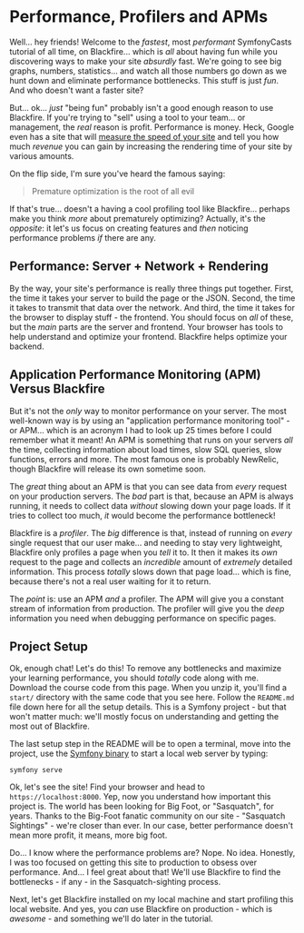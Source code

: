 # Performance, Profilers and APMs

Well... hey friends! Welcome to the *fastest*, most *performant* SymfonyCasts
tutorial of all time, on Blackfire... which is *all* about having fun while you
discovering ways to make your site *absurdly* fast. We're going to see big graphs,
numbers, statistics... and watch all those numbers go down as we hunt down and
eliminate performance bottlenecks. This stuff is just *fun*. And who doesn't want
a faster site?

But... ok... *just* "being fun" probably isn't a good enough reason to use Blackfire.
If you're trying to "sell" using a tool to your team... or management, the *real*
reason is profit. Performance is money. Heck, Google even has a site that will
[measure the speed of your site](https://www.thinkwithgoogle.com/feature/testmysite)
and tell you how much *revenue* you can gain by increasing the rendering time of
your site by various amounts.

On the flip side, I'm sure you've heard the famous saying:

> Premature optimization is the root of all evil

If that's true... doesn't a having a cool profiling tool like Blackfire... perhaps
make you think *more* about prematurely optimizing? Actually, it's the *opposite*:
it let's us focus on creating features and *then* noticing performance problems
*if* there are any.

## Performance: Server + Network + Rendering

By the way, your site's performance is really three things put together. First,
the time it takes your server to build the page or the JSON. Second, the time it
takes to transmit that data over the network. And third, the time it takes for
the browser to display stuff - the frontend. You should focus on *all* of these,
but the *main* parts are the server and frontend. Your browser has tools to help
understand and optimize your frontend. Blackfire helps optimize your backend.

## Application Performance Monitoring (APM) Versus Blackfire

But it's not the *only* way to monitor performance on your server. The most
well-known way is by using an "application performance monitoring tool" - or APM...
which is an acronym I had to look up 25 times before I could remember what it
meant! An APM is something that runs on your servers *all* the time, collecting
information about load times, slow SQL queries, slow functions, errors and more.
The most famous one is probably NewRelic, though Blackfire will release its own
sometime soon.

The *great* thing about an APM is that you can see data from *every* request on
your production servers. The *bad* part is that, because an APM is always running,
it needs to collect data *without* slowing down your page loads. If it tries to
collect too much, *it* would become the performance bottleneck!

Blackfire is a *profiler*. The *big* difference is that, instead of running on
*every* single request that our user make... and needing to stay very lightweight,
Blackfire only profiles a page when you *tell* it to. It then it makes its *own*
request to the page and collects an *incredible* amount of *extremely* detailed
information. This process *totally* slows down that page load... which is fine,
because there's not a real user waiting for it to return.

The *point* is: use an APM *and* a profiler. The APM will give you a constant
stream of information from production. The profiler will give you the *deep*
information you need when debugging performance on specific pages.

## Project Setup

Ok, enough chat! Let's do this! To remove any bottlenecks and maximize your
learning performance, you should *totally* code along with me. Download the course
code from this page. When you unzip it, you'll find a `start/` directory with the
same code that you see here. Follow the `README.md` file down here for all the
setup details. This is a Symfony project - but that won't matter much: we'll
mostly focus on understanding and getting the most out of Blackfire.

The last setup step in the README will be to open a terminal, move into the project,
use the [Symfony binary](https://symfony.com/download) to start a local web
server by typing:

```terminal
symfony serve
```

Ok, let's see the site! Find your browser and head to `https://localhost:8000`.
Yep, now you understand how important this project is. The world has been
looking for Big Foot, or "Sasquatch", for years. Thanks to the Big-Foot fanatic
community on our site - "Sasquatch Sightings" - we're closer than ever. In our
case, better performance doesn't mean more profit, it means, more big foot.

Do... I know where the performance problems are? Nope. No idea. Honestly, I was
too focused on getting this site to production to obsess over performance. And...
I feel great about that! We'll use Blackfire to find the bottlenecks - if any -
in the Sasquatch-sighting process.

Next, let's get Blackfire installed on my local machine and start profiling this
local website. And yes, you *can* use Blackfire on production - which is *awesome* -
and something we'll do later in the tutorial.
